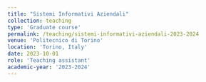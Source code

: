 ```yaml
---
title: "Sistemi Informativi Aziendali"
collection: teaching
type: 'Graduate course'
permalink: /teaching/sistemi-informativi-aziendali-2023-2024
venue: 'Politecnico di Torino'
location: 'Torino, Italy'
date: 2023-10-01
role: 'Teaching assistant'
academic-year: '2023-2024'
---
```


